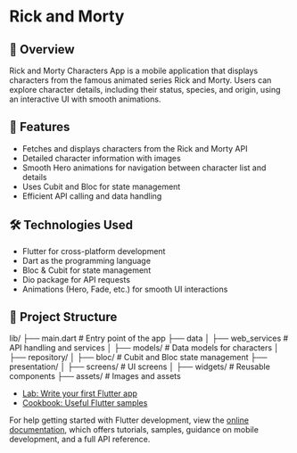# Rick and Morty

## 📱 Overview

Rick and Morty Characters App is a mobile application that displays characters from the famous animated series Rick and Morty. Users can explore character details, including their status, species, and origin, using an interactive UI with smooth animations.

## 🚀 Features

- Fetches and displays characters from the Rick and Morty API
- Detailed character information with images
- Smooth Hero animations for navigation between character list and details
- Uses Cubit and Bloc for state management
- Efficient API calling and data handling

## 🛠️ Technologies Used

- Flutter for cross-platform development
- Dart as the programming language
- Bloc & Cubit for state management
- Dio package for API requests
- Animations (Hero, Fade, etc.) for smooth UI interactions

## 📂 Project Structure



lib/
├── main.dart          # Entry point of the app
├── data
│   ├── web_services      # API handling and services
│   ├── models/       # Data models for characters
│   ├── repository/
│   ├── bloc/         # Cubit and Bloc state management
├── presentation/
│   ├── screens/      # UI screens
│   ├── widgets/      # Reusable components
├── assets/           # Images and assets


- [Lab: Write your first Flutter app](https://docs.flutter.dev/get-started/codelab)
- [Cookbook: Useful Flutter samples](https://docs.flutter.dev/cookbook)

For help getting started with Flutter development, view the
[online documentation](https://docs.flutter.dev/), which offers tutorials,
samples, guidance on mobile development, and a full API reference.
